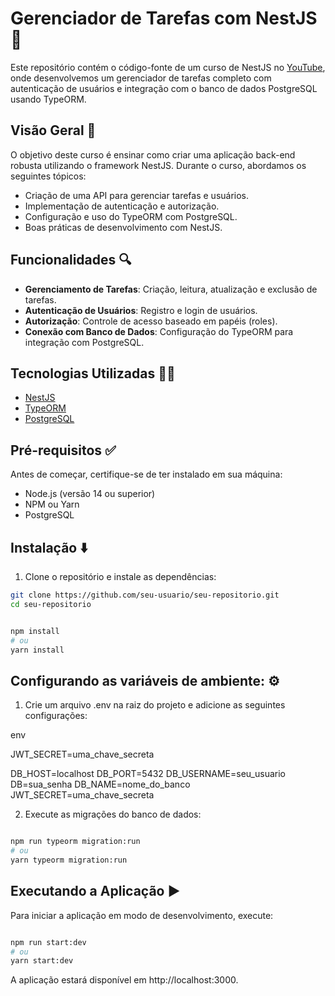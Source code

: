 # Gerenciador de Tarefas com NestJS 📝

Este repositório contém o código-fonte de um curso de NestJS no [YouTube](https://youtube.com/playlist?list=PLpcf8hdkpCYseV2ctwAhE4dY-AQ7v5D9S&feature=shared), onde desenvolvemos um gerenciador de tarefas completo com autenticação de usuários e integração com o banco de dados PostgreSQL usando TypeORM.

## Visão Geral 👀

O objetivo deste curso é ensinar como criar uma aplicação back-end robusta utilizando o framework NestJS. Durante o curso, abordamos os seguintes tópicos:

- Criação de uma API para gerenciar tarefas e usuários.
- Implementação de autenticação e autorização.
- Configuração e uso do TypeORM com PostgreSQL.
- Boas práticas de desenvolvimento com NestJS.

## Funcionalidades 🔍

- **Gerenciamento de Tarefas**: Criação, leitura, atualização e exclusão de tarefas.
- **Autenticação de Usuários**: Registro e login de usuários.
- **Autorização**: Controle de acesso baseado em papéis (roles).
- **Conexão com Banco de Dados**: Configuração do TypeORM para integração com PostgreSQL.

## Tecnologias Utilizadas 👩‍💻

- [NestJS](https://nestjs.com/)
- [TypeORM](https://typeorm.io/)
- [PostgreSQL](https://www.postgresql.org/)

## Pré-requisitos ✅

Antes de começar, certifique-se de ter instalado em sua máquina:

- Node.js (versão 14 ou superior)
- NPM ou Yarn
- PostgreSQL

## Instalação ⬇️

1. Clone o repositório e instale as dependências:


```bash
git clone https://github.com/seu-usuario/seu-repositorio.git
cd seu-repositorio


npm install
# ou
yarn install

```

## Configurando as variáveis de ambiente: ⚙️

1. Crie um arquivo .env na raiz do projeto e adicione as seguintes configurações:

env

JWT_SECRET=uma_chave_secreta

DB_HOST=localhost
DB_PORT=5432
DB_USERNAME=seu_usuario
DB=sua_senha
DB_NAME=nome_do_banco
JWT_SECRET=uma_chave_secreta


2. Execute as migrações do banco de dados:

```bash

npm run typeorm migration:run
# ou
yarn typeorm migration:run

```

## Executando a Aplicação ▶️

Para iniciar a aplicação em modo de desenvolvimento, execute:

```bash

npm run start:dev
# ou
yarn start:dev

```

A aplicação estará disponível em http://localhost:3000.
